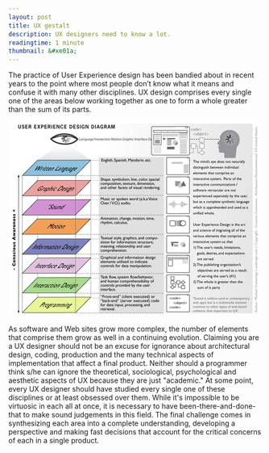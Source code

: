 ```yaml
---
layout: post
title: UX gestalt
description: UX designers need to know a lot.
readingtime: 1 minute
thumbnail: &#xe01a;
---
```


The practice of User Experience design has been bandied about in recent years to the point where most people don’t know what it means and confuse it with many other disciplines. UX design comprises every single one of the areas below working together as one to form a whole greater than the sum of its parts. 

![User Experience Gestalt](/assets/images/blog/ux-gestalt.png "")

As software and Web sites grow more complex, the number of elements that comprise them grow as well in a continuing evolution. Claiming you are a UX designer should not be an excuse for ignorance about architectural design, coding, production and the many technical aspects of implementation that affect a final product. Neither should a programmer think s/he can ignore the theoretical, sociological, psychological and aesthetic aspects of UX because they are just "academic." At some point, every UX designer should have studied every single one of these disciplines or at least obsessed over them. While it's impossible to be virtuosic in each all at once, it is necessary to have been-there-and-done-that to make sound judgements in this field. The final challenge comes in synthesizing each area into a complete understanding, developing a perspective and making fast decisions that account for the critical concerns of each in a single product.






